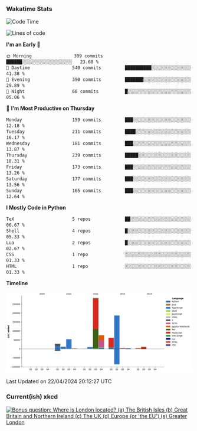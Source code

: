 ### Wakatime Stats
<!--START_SECTION:waka-->
![Code Time](http://img.shields.io/badge/Code%20Time-2%2C502%20hrs%2040%20mins-blue)

![Lines of code](https://img.shields.io/badge/From%20Hello%20World%20I%27ve%20Written-730.2%20thousand%20lines%20of%20code-blue)

**I'm an Early 🐤** 

```text
🌞 Morning                309 commits         ██████░░░░░░░░░░░░░░░░░░░   23.68 % 
🌆 Daytime                540 commits         ██████████░░░░░░░░░░░░░░░   41.38 % 
🌃 Evening                390 commits         ███████░░░░░░░░░░░░░░░░░░   29.89 % 
🌙 Night                  66 commits          █░░░░░░░░░░░░░░░░░░░░░░░░   05.06 % 
```
📅 **I'm Most Productive on Thursday** 

```text
Monday                   159 commits         ███░░░░░░░░░░░░░░░░░░░░░░   12.18 % 
Tuesday                  211 commits         ████░░░░░░░░░░░░░░░░░░░░░   16.17 % 
Wednesday                181 commits         ███░░░░░░░░░░░░░░░░░░░░░░   13.87 % 
Thursday                 239 commits         █████░░░░░░░░░░░░░░░░░░░░   18.31 % 
Friday                   173 commits         ███░░░░░░░░░░░░░░░░░░░░░░   13.26 % 
Saturday                 177 commits         ███░░░░░░░░░░░░░░░░░░░░░░   13.56 % 
Sunday                   165 commits         ███░░░░░░░░░░░░░░░░░░░░░░   12.64 % 
```


**I Mostly Code in Python** 

```text
TeX                      5 repos             ██░░░░░░░░░░░░░░░░░░░░░░░   06.67 % 
Shell                    4 repos             █░░░░░░░░░░░░░░░░░░░░░░░░   05.33 % 
Lua                      2 repos             █░░░░░░░░░░░░░░░░░░░░░░░░   02.67 % 
CSS                      1 repo              ░░░░░░░░░░░░░░░░░░░░░░░░░   01.33 % 
HTML                     1 repo              ░░░░░░░░░░░░░░░░░░░░░░░░░   01.33 % 
```



**Timeline**

![Lines of Code chart](https://raw.githubusercontent.com/joshuajeschek/joshuajeschek/main/assets/bar_graph.png)


 Last Updated on 22/04/2024 20:12:27 UTC
<!--END_SECTION:waka-->

### Current(ish) xkcd
<a id="xkcd-a" title="Bonus question: Where is London located? (a) The British Isles (b) Great Britain and Northern Ireland (c) The UK (d) Europe (or 'the EU') (e) Greater London" href="https://www.xkcd.com" target="_blank">
        <img align="center" id="xkcd-img" src="https://imgs.xkcd.com/comics/pub_trivia.png" alt="Bonus question: Where is London located? (a) The British Isles (b) Great Britain and Northern Ireland (c) The UK (d) Europe (or 'the EU') (e) Greater London" height=300 />
</a>
